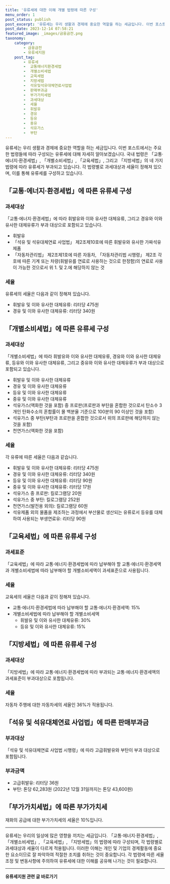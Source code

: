 ```yaml
---
title: '유류세에 대한 이해 개별 법령에 따른 구성'
menu_order: 1
post_status: publish
post_excerpt: '유류세는 우리 생활과 경제에 중요한 역할을 하는 세금입니다. 이번 포스트에서는 주요한 법령들에 따라 구성되는 유류세에 대해 자세히 알아보겠습니다. 국내 법령은  교통 에너지 환경세법 ,  개별소비세법 ,  교육세법 , 그리고  지방세법 의 네 가지 법령에 따라 유류세가 부과되고 있습니다. 각 법령별로 과세대상과 세율이 정해져 있으며, 이를 통해 유류세를 구성하고 있습니다.'
post_date: 2023-12-14 07:58:21
featured_image: _images/금융금전.png
taxonomy:
    category:
        - 금융금전
        - 유류세지원
    post_tag:
        - 유류세
        -  교통에너지환경세법
        -  개별소비세법
        -  교육세법
        -  지방세법
        -  석유및석유대체연료사업법
        -  판매부과금
        -  부가가치세법
        -  과세대상
        -  세율
        -  휘발유
        -  경유
        -  등유
        -  중유
        -  석유가스
        -  부탄
---
```



유류세는 우리 생활과 경제에 중요한 역할을 하는 세금입니다. 이번 포스트에서는 주요한 법령들에 따라 구성되는 유류세에 대해 자세히 알아보겠습니다. 국내 법령은 「교통·에너지·환경세법」, 「개별소비세법」, 「교육세법」, 그리고 「지방세법」의 네 가지 법령에 따라 유류세가 부과되고 있습니다. 각 법령별로 과세대상과 세율이 정해져 있으며, 이를 통해 유류세를 구성하고 있습니다.

## 「교통·에너지·환경세법」에 따른 유류세 구성

### 과세대상

「교통·에너지·환경세법」에 따라 휘발유와 이와 유사한 대체유류, 그리고 경유와 이와 유사한 대체유류가 부과 대상으로 포함되고 있습니다. 

- 휘발유
- 「석유 및 석유대체연료 사업법」 제2조제10호에 따른 휘발유와 유사한 가짜석유제품
- 「자동차관리법」 제2조제1호에 따른 자동차, 「자동차관리법 시행령」 제2조 각 호에 따른 기계 또는 차량(휘발유를 연료로 사용하는 것으로 한정함)의 연료로 사용이 가능한 것으로서 위 1. 및 2.에 해당하지 않는 것

### 세율

유류세의 세율은 다음과 같이 정해져 있습니다.

- 휘발유 및 이와 유사한 대체유류: 리터당 475원
- 경유 및 이와 유사한 대체유류: 리터당 340원

## 「개별소비세법」에 따른 유류세 구성

### 과세대상

「개별소비세법」에 따라 휘발유와 이와 유사한 대체유류, 경유와 이와 유사한 대체유류, 등유와 이와 유사한 대체유류, 그리고 중유와 이와 유사한 대체유류가 부과 대상으로 포함되고 있습니다.

- 휘발유 및 이와 유사한 대체유류
- 경유 및 이와 유사한 대체유류
- 등유 및 이와 유사한 대체유류
- 중유 및 이와 유사한 대체유류
- 석유가스(액화한 것을 포함) 중 프로판(프로판과 부탄을 혼합한 것으로서 탄소수 3개인 탄화수소의 혼합률이 몰 백분율 기준으로 100분의 90 이상인 것을 포함)
- 석유가스 중 부탄(부탄과 프로판을 혼합한 것으로서 위의 프로판에 해당하지 않는 것을 포함)
- 천연가스(액화한 것을 포함)

### 세율

각 유류에 따른 세율은 다음과 같습니다.

- 휘발유 및 이와 유사한 대체유류: 리터당 475원
- 경유 및 이와 유사한 대체유류: 리터당 340원
- 등유 및 이와 유사한 대체유류: 리터당 90원
- 중유 및 이와 유사한 대체유류: 리터당 17원
- 석유가스 중 프로판: 킬로그램당 20원
- 석유가스 중 부탄: 킬로그램당 252원
- 천연가스(발전용 외의): 킬로그램당 60원
- 석유제품 외의 물품을 제조하는 과정에서 부산물로 생산되는 유류로서 등유를 대체하여 사용되는 부생연료유: 리터당 90원

## 「교육세법」에 따른 유류세 구성

### 과세표준

「교육세법」에 따라 교통·에너지·환경세법에 따라 납부해야 할 교통·에너지·환경세액과 개별소비세법에 따라 납부해야 할 개별소비세액이 과세표준으로 사용됩니다.

### 세율

교육세의 세율은 다음과 같이 정해져 있습니다.

- 교통·에너지·환경세법에 따라 납부해야 할 교통·에너지·환경세액: 15%
- 개별소비세법에 따라 납부해야 할 개별소비세액
  - 휘발유 및 이와 유사한 대체유류: 30%
  - 등유 및 이와 유사한 대체유류: 15%

## 「지방세법」에 따른 유류세 구성

### 과세대상

「지방세법」에 따라 교통·에너지·환경세법에 따라 부과되는 교통·에너지·환경세액의 과세표준이 부과대상으로 포함됩니다.

### 세율

자동차 주행에 대한 자동차세의 세율인 36%가 적용됩니다.

## 「석유 및 석유대체연료 사업법」에 따른 판매부과금

### 부과대상

「석유 및 석유대체연료 사업법 시행령」에 따라 고급휘발유와 부탄이 부과 대상으로 포함됩니다.

### 부과금액

- 고급휘발유: 리터당 36원
- 부탄: 톤당 62,283원 (2022년 12월 31일까지는 톤당 43,600원)

## 「부가가치세법」에 따른 부가가치세

재화의 공급에 대한 부가가치세의 세율은 10%입니다.

---

유류세는 우리의 일상에 많은 영향을 끼치는 세금입니다. 「교통·에너지·환경세법」, 「개별소비세법」, 「교육세법」, 「지방세법」의 법령에 따라 구성되며, 각 법령별로 과세대상과 세율이 다르게 적용됩니다. 이러한 이해는 개인 및 기업의 경제활동에 중요한 요소이므로 잘 파악하여 적절한 조치를 취하는 것이 중요합니다. 각 법령에 따른 세율 조정 및 변동사항에 주의하여 유류세에 대한 이해를 공유해 나가는 것이 필요합니다.
<!-- wp:separator -->
<hr class="wp-block-separator has-alpha-channel-opacity"/>
<!-- /wp:separator -->

<!-- wp:group {"backgroundColor":"base","layout":{"type":"constrained"}} -->
<div class="wp-block-group has-base-background-color has-background"><!-- wp:paragraph {"align":"center","fontSize":"medium"} -->
<p class="has-text-align-center has-large-font-size"><strong>유류세지원 관련 글 바로가기</strong></p>
<!-- /wp:paragraph -->


<!-- wp:latest-posts
{"categories":[{"id":14360,"count":19,"description":"","link":"https://uknowlaw.com/category/%ec%9c%a0%eb%a5%98%ec%84%b8%ec%a7%80%ec%9b%90/","name":"유류세지원","slug":"유류세지원","taxonomy":"category","parent":0,"meta":[],"_links":{"self":[{"href":"https://uknowlaw.com/wp-json/wp/v2/categories/14360"}],"collection":[{"href":"https://uknowlaw.com/wp-json/wp/v2/categories"}],"about":[{"href":"https://uknowlaw.com/wp-json/wp/v2/taxonomies/category"}],"wp:post_type":[{"href":"https://uknowlaw.com/wp-json/wp/v2/posts?categories=14360"}],"curies":[{"name":"wp","href":"https://api.w.org/{rel}","templated":true}]}}],"postsToShow":100,"excerptLength":28,"postLayout":"grid","columns":2,"featuredImageAlign":"left","featuredImageSizeSlug":"large","fontSize":"small"} /--></div>
<!-- /wp:group -->